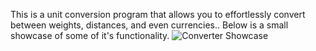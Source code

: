This is a unit conversion program that allows you to effortlessly convert between weights, distances, and even currencies..
Below is a small showcase of some of it's functionality.
![Converter Showcase](https://github.com/MarkusJCollection/UnitConverter/assets/160068951/2d178a86-9155-449f-a2c4-3f2449d5fa2d)
